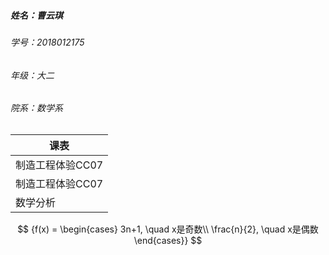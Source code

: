 ##### 姓名：曹云琪

###### 学号：2018012175

###### 年级：大二

###### 院系：数学系

| 课表             |
| ---------------- |
| 制造工程体验CC07 |
| 制造工程体验CC07 |
| 数学分析         |


$$
{f(x) = \begin{cases} 3n+1, \quad x是奇数\\ \frac{n}{2}, \quad x是偶数\end{cases}}
$$

